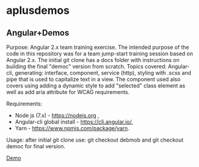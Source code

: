 # aplusdemos

<h2>Angular+Demos</h2> 

Purpose: Angular 2.x team training exercise.
The intended purpose of the code in this repository was for a team jump-start training 
session based on Angular 2.x.
The initial git clone has a docs folder with instructions on building the final "democ" version from scratch. 
Topics covered: Angular-cli, generating: interface, component, service (http), styling with .scss and pipe that is used
to capitalize text in a view. The component used also covers using adding a dynamic style to add "selected" class element as well as add aria attribute for WCAG requirements. 
 
Requirements: 
- Node js (7.x) - https://nodejs.org ,
- Angular-cli global install - https://cli.angular.io/, 
- Yarn - https://www.npmjs.com/package/yarn.

Usage: after initial git clone use: 
git checkout debmob and git checkout democ for final version.

<a href="http://journeysoft.com/demos/2017a2democ/">Demo</a>


